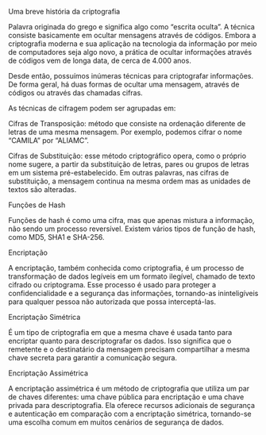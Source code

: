 
Uma breve história da criptografia

Palavra originada do grego e significa algo como “escrita oculta”. 
A técnica consiste basicamente em ocultar mensagens através de códigos.
Embora a criptografia moderna e sua aplicação na tecnologia da informação 
por meio de computadores seja algo novo, a prática de ocultar informações 
através de códigos vem de longa data, de cerca de 4.000 anos.

Desde então, possuímos inúmeras técnicas para criptografar informações. 
De forma geral, há duas formas de ocultar uma mensagem, através de códigos 
ou através das chamadas cifras.

As técnicas de cifragem podem ser agrupadas em:

Cifras de Transposição: método que consiste na ordenação diferente de letras 
de uma mesma mensagem. Por exemplo, podemos cifrar o nome “CAMILA” por “ALIAMC”.

Cifras de Substituição: esse método criptográfico opera, como o próprio nome sugere, 
a partir da substituição de letras, pares ou grupos de letras em um sistema pré-estabelecido. 
Em outras palavras, nas cifras de substituição, a mensagem continua na mesma ordem mas 
as unidades de textos são alteradas. 


Funções de Hash

Funções de hash é como uma cifra, mas que apenas mistura a informação, não sendo um 
processo reversível.
Existem vários tipos de função de hash, como MD5, SHA1 e SHA-256.


Encriptação

A encriptação, também conhecida como criptografia, é um processo de transformação de 
dados legíveis em um formato ilegível, chamado de texto cifrado ou criptograma. 
Esse processo é usado para proteger a confidencialidade e a segurança das informações, 
tornando-as ininteligíveis para qualquer pessoa não autorizada que possa interceptá-las.


Encriptação Simétrica

É um tipo de criptografia em que a mesma chave é usada tanto para encriptar quanto 
para descriptografar os dados. Isso significa que o remetente e o destinatário da 
mensagem precisam compartilhar a mesma chave secreta para garantir a comunicação 
segura.


Encriptação Assimétrica

A encriptação assimétrica é um método de criptografia que utiliza um par de chaves 
diferentes: uma chave pública para encriptação e uma chave privada para descriptografia. 
Ela oferece recursos adicionais de segurança e autenticação em comparação com a 
encriptação simétrica, tornando-se uma escolha comum em muitos cenários de 
segurança de dados.